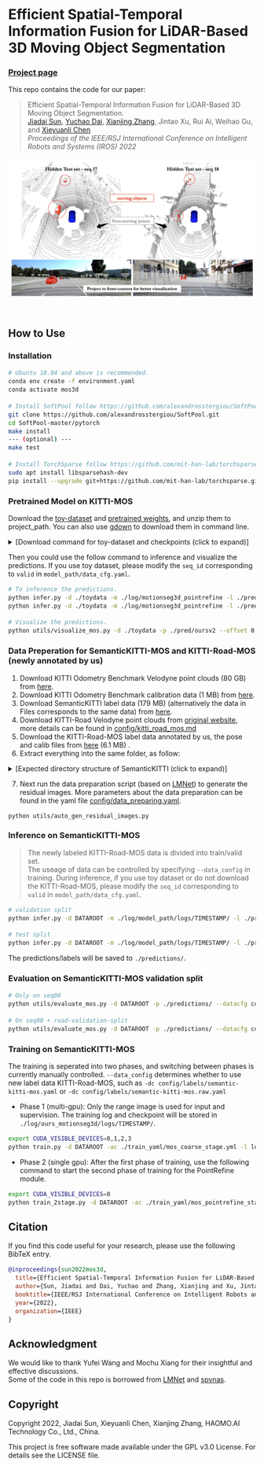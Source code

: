 # Efficient Spatial-Temporal Information Fusion for LiDAR-Based 3D Moving Object Segmentation

### [Project page](https://npucvr.github.io/MotionSeg3D) <br>

This repo contains the code for our paper: 

> Efficient Spatial-Temporal Information Fusion for LiDAR-Based 3D Moving Object Segmentation.  
> [Jiadai Sun](https://github.com/MaxChanger), [Yuchao Dai](https://scholar.google.com/citations?user=fddAbqsAAAAJ&hl=en&oi=ao), [Xianjing Zhang](https://github.com/zoojing), Jintao Xu, Rui Ai, Weihao Gu, and [Xieyuanli Chen](https://github.com/Chen-Xieyuanli)  
> *Proceedings of the IEEE/RSJ International Conference on Intelligent Robots and Systems (IROS) 2022*

<!-- ![method-framework](assets/framework.png) -->
<!-- ![method-framework](assets/visualization.jpg) -->
<p align='center'>  
<a href="https://youtu.be/carIdfwLX_s">
  <img src='assets/visualization.jpg' width='500' alt='demo video'/>
</a>
</p>

<br/>

## How to Use


### Installation
```bash
# Ubuntu 18.04 and above is recommended.
conda env create -f environment.yaml
conda activate mos3d

# Install SoftPool follow https://github.com/alexandrosstergiou/SoftPool
git clone https://github.com/alexandrosstergiou/SoftPool.git
cd SoftPool-master/pytorch
make install
--- (optional) ---
make test

# Install TorchSparse follow https://github.com/mit-han-lab/torchsparse
sudo apt install libsparsehash-dev 
pip install --upgrade git+https://github.com/mit-han-lab/torchsparse.git@v1.4.0

```

### Pretrained Model on KITTI-MOS
Download the [toy-dataset](https://drive.google.com/file/d/1t8OuDgFzUspWtYVHSfiGkXtGrBsuvtWL/view) and [pretrained weights](https://drive.google.com/file/d/199hRJBs-3MVgqrd4Tb08Eo5pjBG74cSX/view), and unzip them to project_path. You can also use [gdown](https://github.com/wkentaro/gdown) to download them in command line.
<details>
  <summary>[Download command for toy-dataset and checkpoints (click to expand)]</summary>
  
```bash
gdown --id 1t8OuDgFzUspWtYVHSfiGkXtGrBsuvtWL # for toy-data
unzip toydata.zip

mkdir log && cd log
gdown --id 199hRJBs-3MVgqrd4Tb08Eo5pjBG74cSX # for checkpoints
unzip ckpt_motionseg3d_pointrefine.zip

```
</details>

Then you could use the follow command to inference and visualize the predictions. If you use toy dataset, please modify the `seq_id` corresponding to `valid` in `model_path/data_cfg.yaml`.
```bash
# To inference the predictions.
python infer.py -d ./toydata -m ./log/motionseg3d_pointrefine -l ./pred/oursv1 -s valid
python infer.py -d ./toydata -m ./log/motionseg3d_pointrefine -l ./pred/oursv2 -s valid --pointrefine

# Visualize the predictions.
python utils/visualize_mos.py -d ./toydata -p ./pred/oursv2 --offset 0 -s 38
```
  

### Data Preperation for SemanticKITTI-MOS and KITTI-Road-MOS (newly annotated by us)
1. Download KITTI Odometry Benchmark Velodyne point clouds (80 GB) from [here](http://www.cvlibs.net/download.php?file=data_odometry_velodyne.zip).
2. Download KITTI Odometry Benchmark calibration data (1 MB) from [here](http://www.cvlibs.net/download.php?file=data_odometry_calib.zip).
3. Download SemanticKITTI label data (179 MB) (alternatively the data in Files corresponds to the same data) from [here](http://www.semantic-kitti.org/assets/data_odometry_labels.zip).
4. Download KITTI-Road Velodyne point clouds from [original website](http://www.cvlibs.net/datasets/kitti/raw_data.php?type=road), more details can be found in [config/kitti_road_mos.md](config/kitti_road_mos.md)
5. Download the KITTI-Road-MOS label data annotated by us, the pose and calib files from [here](https://drive.google.com/file/d/1pdpcGReJHOJp01pbgXUbcGROWOBd_2kj/view?usp=sharing) (6.1 MB) .
6. Extract everything into the same folder, as follow:
<details>
  <summary>[Expected directory structure of SemanticKITTI (click to expand)]</summary>
  
```
DATAROOT
├── sequences
│   └── 08
│       ├── calib.txt                       # calibration file provided by KITTI
│       ├── poses.txt                       # ground truth poses file provided by KITTI
│       ├── velodyne                        # velodyne 64 LiDAR scans provided by KITTI
│       │   ├── 000000.bin
│       │   ├── 000001.bin
│       │   └── ...
│       ├── labels                          # ground truth labels provided by SemantiKITTI
│       │   ├── 000000.label
│       │   ├── 000001.label
│       │   └── ...
│       └── residual_images_1               # the proposed residual images
│           ├── 000000.npy
│           ├── 000001.npy
│           └── ...
```
</details>


7. Next run the data preparation script (based on [LMNet](https://github.com/PRBonn/LiDAR-MOS)) to generate the residual images. More parameters about the data preparation can be found in the yaml file [config/data_preparing.yaml](./config/data_preparing.yaml).


```shell
python utils/auto_gen_residual_images.py 
```

### Inference on SemanticKITTI-MOS
> The newly labeled KITTI-Road-MOS data is divided into train/valid set.  
> The useage of data can be controlled by specifying `--data_config` in training.
> During inference, if you use toy dataset or do not download the KITTI-Road-MOS, please modify the `seq_id` corresponding to `valid` in `model_path/data_cfg.yaml`.

```bash
# validation split
python infer.py -d DATAROOT -m ./log/model_path/logs/TIMESTAMP/ -l ./predictions/ -s valid 

# test split
python infer.py -d DATAROOT -m ./log/model_path/logs/TIMESTAMP/ -l ./predictions/ -s test
```
The predictions/labels will be saved to `./predictions/`.


### Evaluation on SemanticKITTI-MOS validation split
```bash
# Only on seq08
python utils/evaluate_mos.py -d DATAROOT -p ./predictions/ --datacfg config/labels/semantic-kitti-mos.raw.yaml

# On seq08 + road-validation-split
python utils/evaluate_mos.py -d DATAROOT -p ./predictions/ --datacfg config/labels/semantic-kitti-mos.yaml
```


### Training on SemanticKITTI-MOS
<!-- Our program is a two-stage training process,  -->
The training is seperated into two phases, and switching between phases is currently manually controlled.
`--data_config` determines whether to use new label data KITTI-Road-MOS, such as `-dc config/labels/semantic-kitti-mos.yaml` or `-dc config/labels/semantic-kitti-mos.raw.yaml`

- Phase 1 (multi-gpu): Only the range image is used for input and supervision. The training log and checkpoint will be stored in `./log/ours_motionseg3d/logs/TIMESTAMP/`. 

```bash
export CUDA_VISIBLE_DEVICES=0,1,2,3
python train.py -d DATAROOT -ac ./train_yaml/mos_coarse_stage.yml -l log/ours_motionseg3d
```

- Phase 2 (single gpu): After the first phase of training, use the following command to start the second phase of training for the PointRefine module.

```bash
export CUDA_VISIBLE_DEVICES=0
python train_2stage.py -d DATAROOT -ac ./train_yaml/mos_pointrefine_stage.yml -l log/ours_motionseg3d_pointrefine -p "./log/ours_motionseg3d/logs/TIMESTAMP/"
```


## Citation

If you find this code useful for your research, please use the following BibTeX entry.

```bibtex
@inproceedings{sun2022mos3d,
  title={Efficient Spatial-Temporal Information Fusion for LiDAR-Based 3D Moving Object Segmentation},
  author={Sun, Jiadai and Dai, Yuchao and Zhang, Xianjing and Xu, Jintao and Ai, Rui and Gu, Weihao and Chen, Xieyuanli},
  booktitle={IEEE/RSJ International Conference on Intelligent Robots and Systems (IROS)},
  year={2022},
  organization={IEEE}
}
```

## Acknowledgment
We would like to thank Yufei Wang and Mochu Xiang for their insightful and effective discussions.  
Some of the code in this repo is borrowed from [LMNet](https://github.com/PRBonn/LiDAR-MOS) and [spvnas](https://github.com/mit-han-lab/spvnas).

## Copyright
Copyright 2022, Jiadai Sun, Xieyuanli Chen, Xianjing Zhang, HAOMO.AI Technology Co., Ltd., China.

This project is free software made available under the GPL v3.0 License. For details see the LICENSE file.
